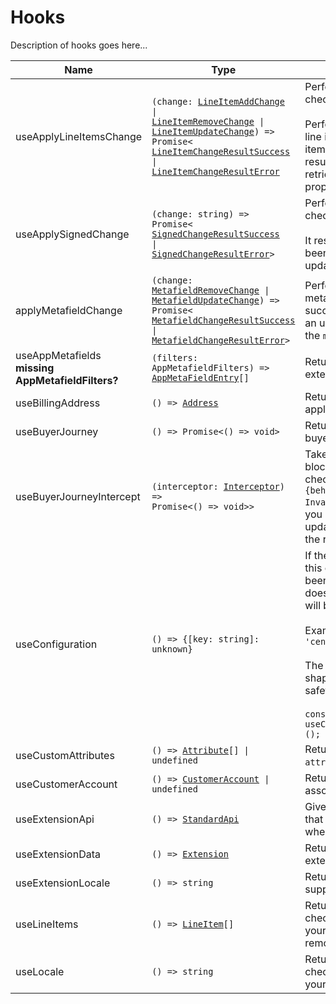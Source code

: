 # Hooks

Description of hooks goes here...

| Name                                              | Type                                                                                                                                                                                                                                                                                                                                                                       | Description                                                                                                                                                                                                                                                                                                                                                                                                        |
| ------------------------------------------------- | -------------------------------------------------------------------------------------------------------------------------------------------------------------------------------------------------------------------------------------------------------------------------------------------------------------------------------------------------------------------------- | ------------------------------------------------------------------------------------------------------------------------------------------------------------------------------------------------------------------------------------------------------------------------------------------------------------------------------------------------------------------------------------------------------------------ |
| useApplyLineItemsChange                           | <code>(change: <a href="#lineitemaddchange">LineItemAddChange</a> &#124; <a href="#lineitemremovechange">LineItemRemoveChange</a> &#124; <a href="#lineitemupdatechange">LineItemUpdateChange</a>) => Promise<<wbr><a href="#lineitemchangeresultsuccess">LineItemChangeResultSuccess</a> &#124; <a href="#lineitemchangeresulterror">LineItemChangeResultError</a></code> | Performs a signed update on the checkout. <br /><br />Performs an update on the merchandise line items. It resolves once the new line items have been negotiated and will result in an update to the value retrieved through the `lineItems` property.                                                                                                                                                             |
| useApplySignedChange                              | <code>(change: string) => Promise<<wbr><a href="#signedchangeresultsuccess">SignedChangeResultSuccess</a> &#124; <a href="#signedchangeresulterror">SignedChangeResultError</a><wbr>></code>                                                                                                                                                                               | Performs a signed update on the checkout. <br /><br />It resolves once the new checkout has been negotiated and will result in an update.                                                                                                                                                                                                                                                                          |
| applyMetafieldChange                              | <code>(change: <a href="#metafieldremovechange">MetafieldRemoveChange</a> &#124; <a href="#metafieldupdatechange">MetafieldUpdateChange</a>) => Promise<<wbr><a href="#metafieldchangeresultsuccess">MetafieldChangeResultSuccess</a> &#124; <a href="#metafieldchangeresulterror">MetafieldChangeResultError</a><wbr>></code>                                             | Performs an update on a piece of metadata attached to the checkout. If successful, this mutation will result in an update to the value retrieved through the `metafields` property.                                                                                                                                                                                                                                |
| useAppMetafields **missing AppMetafieldFilters?** | <code>(filters: AppMetafieldFilters) => <a href="#appmetafieldentry">AppMetaFieldEntry</a>[]</code>                                                                                                                                                                                                                                                                        | Returns the metafields configured via extension.config.yml.                                                                                                                                                                                                                                                                                                                                                        |
| useBillingAddress                                 | <code>() => <a href="#address">Address</a></code>                                                                                                                                                                                                                                                                                                                          | Returns the proposed `billingAddress` applied to the checkout.yml.                                                                                                                                                                                                                                                                                                                                                 |
| useBuyerJourney                                   | <code>() => Promise<<wbr>() => void<wbr>></code>                                                                                                                                                                                                                                                                                                                           | Returns the `buyerJourney` details on buyer progression in checkout.                                                                                                                                                                                                                                                                                                                                               |
| useBuyerJourneyIntercept                          | <code>(interceptor: <a href="#interceptor">Interceptor</a>) => Promise<() => void>></code>                                                                                                                                                                                                                                                                                 | Takes a function that allows you to block the buyer’s progress through the checkout by returning an object with `{behavior: 'block', reason: InvalidResultReason.UnknownReason}`. If you block, you are expected to also update some part of your UI to reflect the reason why navigation was blocked.                                                                                                             |
| useConfiguration                                  | <code>() => {[key: string]: unknown}</code>                                                                                                                                                                                                                                                                                                                                | If the extension allows configuration, this object will hold values that have been set by merchants. If the extension does not allow configuration, the object will be empty.<br /><br />Example Example: <code>layoutPosition: 'center'</code> <br /> <br /> The extension caller can define the shape of their own config for type safety: <br /><br />`const config = useConfiguration<MyConfigurationType>();` |
| useCustomAttributes                               | <code>() => <a href="#attribute">Attribute</a>[] &#124; undefined</code>                                                                                                                                                                                                                                                                                                   | Returns the proposed `custom attributes` applied to the checkout.                                                                                                                                                                                                                                                                                                                                                  |
| useCustomerAccount                                | <code>() => <a href="#customeraccount">CustomerAccount</a> &#124; undefined</code>                                                                                                                                                                                                                                                                                         | Returns the customer account associated to the buyer.                                                                                                                                                                                                                                                                                                                                                              |
| useExtensionApi                                   | <code>() => <a href="#StandardApi">StandardApi<a></code>                                                                                                                                                                                                                                                                                                                   | Gives you access to the full API object that was passed in to your extension when it was created.                                                                                                                                                                                                                                                                                                                  |
| useExtensionData                                  | <code>() => <a href="#extension">Extension<a></code>                                                                                                                                                                                                                                                                                                                       | Returns the metadata about the extension.                                                                                                                                                                                                                                                                                                                                                                          |
| useExtensionLocale                                | <code>() => string </code>                                                                                                                                                                                                                                                                                                                                                 | Returns the buyer's locale, as supported by this extension.                                                                                                                                                                                                                                                                                                                                                        |
| useLineItems                                      | <code>() => <a href="#lineitem">LineItem</a>[] </code>                                                                                                                                                                                                                                                                                                                     | Returns the current line items for the checkout, and automatically re-renders your component if line items are added, removed, or updated.                                                                                                                                                                                                                                                                         |
| useLocale                                         | <code>() => string </code>                                                                                                                                                                                                                                                                                                                                                 | Returns the current locale of the checkout, and automatically re-renders your component if the locale changes.                                                                                                                                                                                                                                                                                                     |  |
